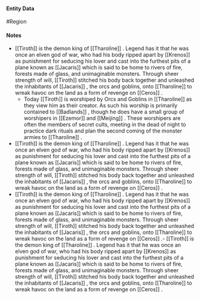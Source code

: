 #### Entity Data

#Region

#### Notes

- [[Tiroth]]   is the demon king of [[Tharoline]]  . Legend has it that he was once an elven god of war, who had his body ripped apart by [[Krenos]]   as punishment for seducing his lover and cast into the furthest pits of a plane known as [[Jacaris]]   which is said to be home to rivers of fire, forests made of glass, and unimaginable monsters. Through sheer strength of will, [[Tiroth]]   stitched his body back together and unleashed the inhabitants of [[Jacaris]]  , the orcs and goblins, onto [[Tharoline]]   to wreak havoc on the land as a form of revenge on [[Ceros]]  .
    - Today [[Tiroth]]   is worshiped by Orcs and Goblins in [[Tharoline]]   as they view him as their creator. As such his worship is primarily contained to [[Badlands]]  , though he does have a small group of worshipers in [[Ezemor]]   and [[Meijing]]  . These worshipers are often the members of secret cults, meeting in the dead of night to practice dark rituals and plan the second coming of the monster armies to [[Tharoline]]  .
- [[Tiroth]]   is the demon king of [[Tharoline]]  . Legend has it that he was once an elven god of war, who had his body ripped apart by [[Krenos]]   as punishment for seducing his lover and cast into the furthest pits of a plane known as [[Jacaris]]   which is said to be home to rivers of fire, forests made of glass, and unimaginable monsters. Through sheer strength of will, [[Tiroth]]   stitched his body back together and unleashed the inhabitants of [[Jacaris]]  , the orcs and goblins, onto [[Tharoline]]   to wreak havoc on the land as a form of revenge on [[Ceros]]  .
- [[Tiroth]]   is the demon king of [[Tharoline]]  . Legend has it that he was once an elven god of war, who had his body ripped apart by [[Krenos]]   as punishment for seducing his lover and cast into the furthest pits of a plane known as [[Jacaris]]   which is said to be home to rivers of fire, forests made of glass, and unimaginable monsters. Through sheer strength of will, [[Tiroth]]   stitched his body back together and unleashed the inhabitants of [[Jacaris]]  , the orcs and goblins, onto [[Tharoline]]   to wreak havoc on the land as a form of revenge on [[Ceros]]  .- [[Tiroth]]   is the demon king of [[Tharoline]]  . Legend has it that he was once an elven god of war, who had his body ripped apart by [[Krenos]]   as punishment for seducing his lover and cast into the furthest pits of a plane known as [[Jacaris]]   which is said to be home to rivers of fire, forests made of glass, and unimaginable monsters. Through sheer strength of will, [[Tiroth]]   stitched his body back together and unleashed the inhabitants of [[Jacaris]]  , the orcs and goblins, onto [[Tharoline]]   to wreak havoc on the land as a form of revenge on [[Ceros]]  .